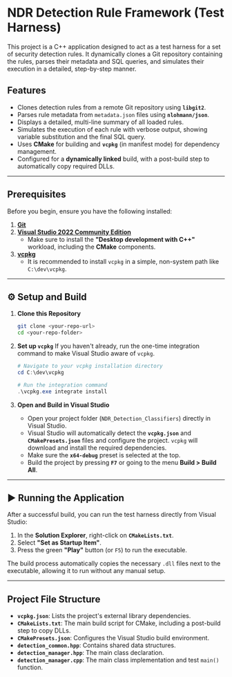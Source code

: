 # NDR Detection Rule Framework (Test Harness)

This project is a C++ application designed to act as a test harness for a set of security detection rules. It dynamically clones a Git repository containing the rules, parses their metadata and SQL queries, and simulates their execution in a detailed, step-by-step manner.

## Features

* Clones detection rules from a remote Git repository using **`libgit2`**. 
* Parses rule metadata from `metadata.json` files using **`nlohmann/json`**.
* Displays a detailed, multi-line summary of all loaded rules. 
* Simulates the execution of each rule with verbose output, showing variable substitution and the final SQL query. 
* Uses **CMake** for building and **`vcpkg`** (in manifest mode) for dependency management. 
* Configured for a **dynamically linked** build, with a post-build step to automatically copy required DLLs. 

---
## Prerequisites

Before you begin, ensure you have the following installed:

1.  [**Git**](https://git-scm.com/downloads) 
2.  [**Visual Studio 2022 Community Edition**](https://visualstudio.microsoft.com/vs/community/) 
    * Make sure to install the **"Desktop development with C++"** workload, including the **CMake** components. 
3.  [**vcpkg**](https://github.com/microsoft/vcpkg) 
    * It is recommended to install `vcpkg` in a simple, non-system path like `C:\dev\vcpkg`. 

---
## ⚙️ Setup and Build

1.  **Clone this Repository**
    ```bash
    git clone <your-repo-url>
    cd <your-repo-folder>
    ```

2.  **Set up `vcpkg`**
    If you haven't already, run the one-time integration command to make Visual Studio aware of `vcpkg`. 
    ```powershell
    # Navigate to your vcpkg installation directory
    cd C:\dev\vcpkg

    # Run the integration command
    .\vcpkg.exe integrate install
    ```

3.  **Open and Build in Visual Studio**
    * Open your project folder (`NDR_Detection_Classifiers`) directly in Visual Studio. 
    * Visual Studio will automatically detect the **`vcpkg.json`** and **`CMakePresets.json`** files and configure the project. `vcpkg` will download and install the required dependencies. 
    * Make sure the **`x64-debug`** preset is selected at the top. 
    * Build the project by pressing **`F7`** or going to the menu **Build > Build All**. 

---
## ▶️ Running the Application

After a successful build, you can run the test harness directly from Visual Studio: 
1.  In the **Solution Explorer**, right-click on **`CMakeLists.txt`**. 
2.  Select **"Set as Startup Item"**. 
3.  Press the green **"Play"** button (or `F5`) to run the executable. 

The build process automatically copies the necessary `.dll` files next to the executable, allowing it to run without any manual setup. 

---
## Project File Structure

* **`vcpkg.json`**: Lists the project's external library dependencies. 
* **`CMakeLists.txt`**: The main build script for CMake, including a post-build step to copy DLLs. 
* **`CMakePresets.json`**: Configures the Visual Studio build environment. 
* **`detection_common.hpp`**: Contains shared data structures. 
* **`detection_manager.hpp`**: The main class declaration. 
* **`detection_manager.cpp`**: The main class implementation and test `main()` function. 
